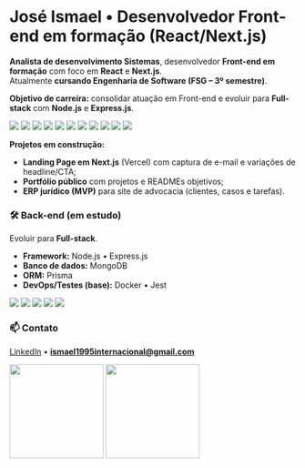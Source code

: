 <h1 align="left">José Ismael • Desenvolvedor Front-end em formação (React/Next.js)</h1>

**Analista de desenvolvimento Sistemas**, desenvolvedor **Front-end em formação** com foco em **React** e **Next.js**.  
Atualmente **cursando Engenharia de Software (FSG – 3º semestre)**.

**Objetivo de carreira:** consolidar atuação em Front-end e evoluir para **Full-stack** com **Node.js** e **Express.js**.

<p>
  <img src="https://img.shields.io/badge/React-18.0+-61DAFB?logo=react&logoColor=white" />
  <img src="https://img.shields.io/badge/Next.js-14-black?logo=nextdotjs" />
  <img src="https://img.shields.io/badge/TailwindCSS-0EA5E9?logo=tailwindcss&logoColor=white" />
  <img src="https://img.shields.io/badge/JavaScript-ES6+-F7DF1E?logo=javascript&logoColor=black" />
  <img src="https://img.shields.io/badge/TypeScript-4.x-3178C6?logo=typescript&logoColor=white" />
  <img src="https://img.shields.io/badge/HTML5-E34F26?logo=html5&logoColor=white" />
  <img src="https://img.shields.io/badge/CSS3-1572B6?logo=css3&logoColor=white" />
  <img src="https://img.shields.io/badge/Bootstrap-7952B3?logo=bootstrap&logoColor=white" />
  <img src="https://img.shields.io/badge/npm-CB3837?logo=npm&logoColor=white" />
  <img src="https://img.shields.io/badge/Sass%2FSCSS-CC6699?logo=sass&logoColor=white" />
  <img src="https://img.shields.io/badge/Git-F05032?logo=git&logoColor=white" />
</p>


**Projetos em construção:**
- **Landing Page em Next.js** (Vercel) com captura de e-mail e variações de headline/CTA;
- **Portfólio público** com projetos e READMEs objetivos;
- **ERP jurídico (MVP)** para site de advocacia (clientes, casos e tarefas).

### 🛠️ Back-end (em estudo)
Evoluir para **Full-stack**.

- **Framework:** Node.js • Express.js
- **Banco de dados:** MongoDB
- **ORM:** Prisma
- **DevOps/Testes (base):** Docker • Jest

<p>
  <img src="https://img.shields.io/badge/Node.js-339933?logo=nodedotjs&logoColor=white" />
  <img src="https://img.shields.io/badge/Express.js-000000?logo=express&logoColor=white" />
  <img src="https://img.shields.io/badge/MongoDB-47A248?logo=mongodb&logoColor=white" />
  <img src="https://img.shields.io/badge/Prisma-2D3748?logo=prisma&logoColor=white" />
  <img src="https://img.shields.io/badge/Docker-2496ED?logo=docker&logoColor=white" />
</p>


### 📫 Contato
[LinkedIn](https://www.linkedin.com/in/joseismaelcorreia/) • **ismael1995internacional@gmail.com**

<div align="left">
  <img height="165" src="https://github-readme-stats.vercel.app/api?username=Ismael1995Developer&show_icons=true&theme=tokyonight&rank_icon=github&hide_border=true" />
  <img height="165" src="https://github-readme-stats.vercel.app/api/top-langs/?username=Ismael1995Developer&layout=compact&langs_count=8&theme=tokyonight&hide_border=true" />
</div>

